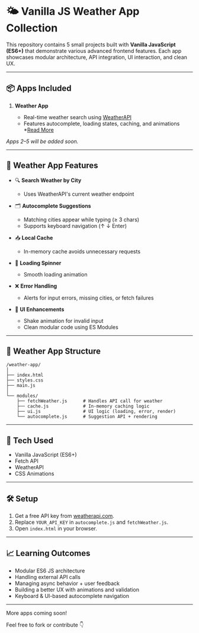 # 🌤️ Vanilla JS Weather App Collection

This repository contains 5 small projects built with **Vanilla JavaScript (ES6+)** that demonstrate various advanced frontend features. Each app showcases modular architecture, API integration, UI interaction, and clean UX.

---

## 📦 Apps Included

1. **Weather App**

   * Real-time weather search using [WeatherAPI](https://www.weatherapi.com/)
   * Features autocomplete, loading states, caching, and animations
   *[Read More](./weather-app/README.md)

*Apps 2–5 will be added soon.*

---

## 🚀 Weather App Features

* 🔍 **Search Weather by City**

  * Uses WeatherAPI's current weather endpoint
* 🗂️ **Autocomplete Suggestions**

  * Matching cities appear while typing (≥ 3 chars)
  * Supports keyboard navigation (↑ ↓ Enter)
* 📥 **Local Cache**

  * In-memory cache avoids unnecessary requests
* 🔄 **Loading Spinner**

  * Smooth loading animation
* ❌ **Error Handling**

  * Alerts for input errors, missing cities, or fetch failures
* 💅 **UI Enhancements**

  * Shake animation for invalid input
  * Clean modular code using ES Modules

---

## 📁 Weather App Structure

```
/weather-app/
│
├── index.html
├── styles.css
├── main.js
│
└── modules/
    ├── fetchWeather.js      # Handles API call for weather
    ├── cache.js             # In-memory caching logic
    ├── ui.js                # UI logic (loading, error, render)
    └── autocomplete.js      # Suggestion API + rendering
```

---

## 🧪 Tech Used

* Vanilla JavaScript (ES6+)
* Fetch API
* WeatherAPI
* CSS Animations

---

## 🛠️ Setup

1. Get a free API key from [weatherapi.com](https://www.weatherapi.com/).
2. Replace `YOUR_API_KEY` in `autocomplete.js` and `fetchWeather.js`.
3. Open `index.html` in your browser.

---

## 📈 Learning Outcomes

* Modular ES6 JS architecture
* Handling external API calls
* Managing async behavior + user feedback
* Building a better UX with animations and validation
* Keyboard & UI-based autocomplete navigation

---

More apps coming soon!

Feel free to fork or contribute 👇
